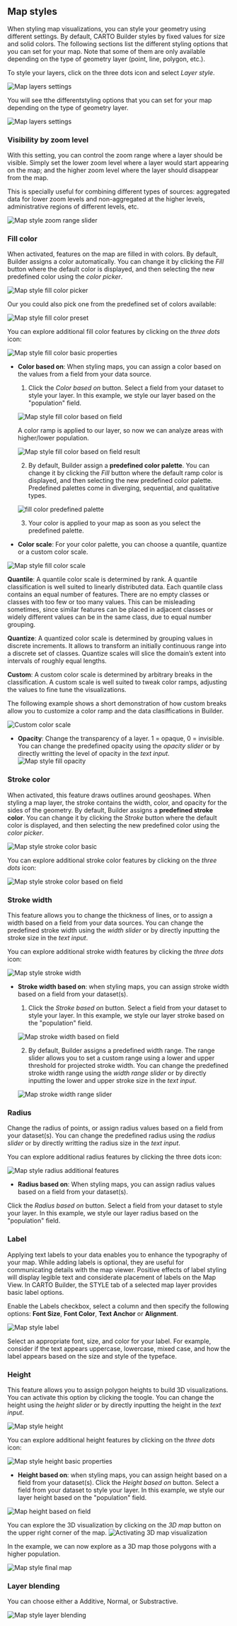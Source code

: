 ## Map styles

When styling map visualizations, you can style your geometry using different settings. By default, CARTO Builder styles by fixed values for size and solid colors. The following sections list the different styling options that you can set for your map. Note that some of them are only available depending on the type of geometry layer (point, line, polygon, etc.).

To style your layers, click on the three dots icon and select *Layer style*.

![Map layers settings](/img/cloud-native-workspace/maps/map_layer_style.png)

You will see tthe differentstyling options that you can set for your map depending on the type of geometry layer.

![Map layers settings](/img/cloud-native-workspace/maps/map_layer_settings.png)

### Visibility by zoom level

With this setting, you can control the zoom range where a layer should be visible. Simply set the lower zoom level where a layer would start appearing on the map; and the higher zoom level where the layer should disappear from the map. 

This is specially useful for combining different types of sources: aggregated data for lower zoom levels and non-aggregated at the higher levels, administrative regions of different levels, etc. 

![Map style zoom range slider](/img/cloud-native-workspace/maps/slider_visibility_by_zoom.png)

### Fill color

When activated, features on the map are filled in with colors. By default, Builder assigns a color automatically. You can change it by clicking the *Fill* button where the default color is displayed, and then selecting the new predefined color using the *color picker*.

![Map style fill color picker](/img/cloud-native-workspace/maps/fill_color_colorpicker.png)

Our you could also pick one from the predefined set of colors available:

![Map style fill color preset](/img/cloud-native-workspace/maps/fill_color_preset_colors.png)

You can explore additional fill color features by clicking on the *three dots* icon:

![Map style fill color basic properties](/img/cloud-native-workspace/maps/map_fill_color_properties.png)

- **Color based on**: When styling maps, you can assign a color based on the values from a field from your data source.

    1. Click the *Color based on* button. Select a field from your dataset to style your layer. In this example, we style our layer based on the "population" field. 

    ![Map style fill color based on field](/img/cloud-native-workspace/maps/map_fill_color_based_on.png)
	
	A color ramp is applied to our layer, so now we can analyze areas with higher/lower population.
	
    ![Map style fill color based on field result](/img/cloud-native-workspace/maps/map_style_fill_color_based_on_result.png)
	
    2. By default, Builder assign a **predefined color palette**. You can change it by clicking the *Fill* button where the default ramp color is displayed, and then selecting the new predefined color palette. Predefined palettes come in diverging, sequential, and qualitative types.
	
	![fill color predefined palette](/img/cloud-native-workspace/maps/map_style_fill_color_based_on_predef_palette.png)
	
	<!-- You can also design a **custom palette**. To activate this option, toggle on *custom palette*. Click on each color to pick a new color either by clicking on the color picker or inputting HEX/RGB values. Color steps can be added, removed, or shuffled. 
	
    ![Map style fill color custom palette](/img/cloud-native-workspace/maps/map_style_fill_based_on_custom_colorpalette_toogle.png)![Map style fill color custom palette.png](/img/cloud-native-workspace/maps/map_style_fill_based_on_custom_colorpalette.png)
	 -->
    3. Your color is applied to your map as soon as you select the predefined palette.
    
    <!-- or *confirm* the choices of customized colors. -->

- **Color scale**: For your color palette, you can choose a quantile, quantize or a custom color scale.

<!-- ![Map style fill color scale](/img/cloud-native-workspace/maps/map_fill_color_by_scale.png) -->

![Map style fill color scale](/img/cloud-native-workspace/maps/map_fill_color_by_new_color_scale.png)

**Quantile**: A quantile color scale is determined by rank. A quantile classification is well suited to linearly distributed data. Each quantile class contains an equal number of features. There are no empty classes or classes with too few or too many values. This can be misleading sometimes, since similar features can be placed in adjacent classes or widely different values can be in the same class, due to equal number grouping.

**Quantize**: A quantized color scale is determined by grouping values in discrete increments. It allows to transform an initially continuous range into a discrete set of classes. Quantize scales will slice the domain’s extent into intervals of roughly equal lengths.

**Custom**: A custom color scale is determined by arbitrary breaks in the classification. A custom scale is well suited to tweak color ramps, adjusting the values to fine tune the visualizations.

The following example shows a short demonstration of how custom breaks allow you to customize a color ramp and the data clasiffications in Builder.

![Custom color scale](/img/cloud-native-workspace/maps/custom-color-scale.gif) 

- **Opacity**: Change the transparency of a layer. 1 = opaque, 0 = invisible. You can change the predefined opacity using the *opacity slider* or by directly writting the level of opacity in the *text input*. ![Map style fill opacity](/img/cloud-native-workspace/maps/map_fill_color_opacity.png)
### Stroke color

When activated, this feature draws outlines around geoshapes. When styling a map layer, the stroke contains the width, color, and opacity for the sides of the geometry. By default, Builder assigns a **predefined stroke color**. You can change it by clicking the *Stroke* button where the default color is displayed, and then selecting the new predefined color using the *color picker*.

![Map style stroke color basic](/img/cloud-native-workspace/maps/map_stroke_color_basic.png)

You can explore additional stroke color features by clicking on the *three dots* icon: 

![Map style stroke color based on field](/img/cloud-native-workspace/maps/map_stroke_color_based_on.png)
### Stroke width 

This feature allows you to change the thickness of lines, or to assign a width based on a field from your data sources. You can change the predefined stroke width using the *width slider* or by directly inputting the stroke size in the *text input*.

You can explore additional stroke width features by clicking the *three dots* icon: 

![Map style stroke width](/img/cloud-native-workspace/maps/map_stroke_width.png)

- **Stroke width based on**: when styling maps, you can assign stroke width based on a field from your dataset(s).

    1. Click the *Stroke based on* button. Select a field from your dataset to style your layer. In this example, we style our layer stroke based on the "population" field. 

    ![Map stroke width based on field](/img/cloud-native-workspace/maps/map_stroke_width_based_on_field.png)   
	
    2. By default, Builder assigns a predefined width range. The range slider allows you to set a custom range using a lower and upper threshold for projected stroke width. You can change the predefined stroke width range using the *width range slider* or by directly inputting the lower and upper stroke size in the *text input*.
	
	![Map stroke width range slider](/img/cloud-native-workspace/maps/map_stroke_width_range_slider.png)
### Radius

Change the radius of points, or assign radius values based on a field from your dataset(s). You can change the predefined radius using the *radius slider* or by directly writting the radius size in the *text input*.

You can explore additional radius features by clicking the three dots icon:

![Map style radius additional features](/img/cloud-native-workspace/maps/map_radius_features.png)

- **Radius based on**: When styling maps, you can assign radius values based on a field from your dataset(s).

Click the *Radius based on* button. Select a field from your dataset to style your layer. In this example, we style our layer radius based on the "population" field.
### Label

Applying text labels to your data enables you to enhance the typography of your map. While adding labels is optional, they are useful for communicating details with the map viewer. Positive effects of label styling will display legible text and considerate placement of labels on the Map View. In CARTO Builder, the STYLE tab of a selected map layer provides basic label options. 

Enable the Labels checkbox, select a column and then specify the following options: **Font Size**, **Font Color**, **Text Anchor** or **Alignment**.

![Map style label](/img/cloud-native-workspace/maps/map_style_label.png)

Select an appropriate font, size, and color for your label. For example, consider if the text appears uppercase, lowercase, mixed case, and how the label appears based on the size and style of the typeface.

### Height

This feature allows you to assign polygon heights to build 3D visualizations. You can activate this option by clicking the toogle. You can change the height using the *height slider* or by directly inputting the height in the *text input*.

![Map style height](/img/cloud-native-workspace/maps/map_style_height.png)

You can explore additional height features by clicking on the *three dots* icon: 

![Map style height basic properties](/img/cloud-native-workspace/maps/map_height_basic_properties.png)

- **Height based on**: when styling maps, you can assign height based on a field from your dataset(s).
Click the *Height based on* button. Select a field from your dataset to style your layer. In this example, we style our layer height based on the "population" field. 

![Map height based on field](/img/cloud-native-workspace/maps/map_height_based_on_field.png)   

You can explore the 3D visualization by clicking on the *3D map* button on the upper right corner of the map.
![Activating 3D map visualization](/img/cloud-native-workspace/maps/map_height_3d_map.png)

In the example, we can now explore as a 3D map those polygons with a higher population.

![Map style final map](/img/cloud-native-workspace/maps/map_style_final_map.png)
### Layer blending

You can choose either a Additive, Normal, or Substractive.

![Map style layer blending](/img/cloud-native-workspace/maps/map_layer_blending.png)
